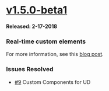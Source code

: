 # [v1.5.0-beta1](https://www.powershellgallery.com/packages/UniversalDashboard/1.5.0-beta1)

**Released: 2-17-2018**

### Real-time custom elements

For more information, see this [blog post](https://poshtools.com/2018/02/17/building-real-time-web-apps-powershell-universal-dashboard/).

### Issues Resolved

- [\#9](https://github.com/ironmansoftware/universal-dashboard/issues/9) Custom Components for UD
